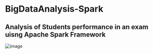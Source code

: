 # BigDataAnalysis-Spark
## Analysis of Students performance in an exam uisng Apache Spark Framework
![image](https://github.com/AjaySurya-018/BigDataAnalysis-Spark/assets/141923850/fc6644da-3c5a-4f2a-9e79-2aebccda4e97)


